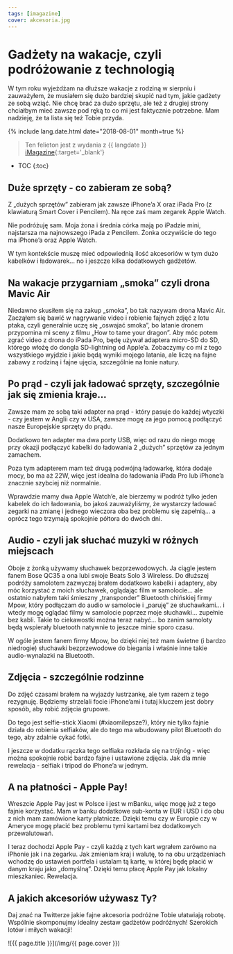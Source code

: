 ```yaml
---
tags: [imagazine]
cover: akcesoria.jpg
---
```


# Gadżety na wakacje, czyli podróżowanie z technologią

W tym roku wyjeżdżam na dłuższe wakacje z rodziną w sierpniu i zauważyłem, że musiałem się dużo bardziej skupić nad tym, jakie gadżety ze sobą wziąć. Nie chcę brać za dużo sprzętu, ale też z drugiej strony chciałbym mieć zawsze pod ręką to co mi jest faktycznie potrzebne. Mam nadzieję, że ta lista się też Tobie przyda.

<!--More-->

{% include lang.date.html date="2018-08-01" month=true %}

> Ten felieton jest z wydania z {{ langdate }} [iMagazine](https://imagazine.pl){:target='_blank'}

* TOC
{:toc}

## Duże sprzęty - co zabieram ze sobą?

Z „dużych sprzętów” zabieram jak zawsze iPhone’a X oraz iPada Pro (z klawiaturą Smart Cover i Pencilem). Na ręce zaś mam zegarek Apple Watch.

Nie podróżuję sam. Moja żona i średnia córka mają po iPadzie mini, najstarsza ma najnowszego iPada z Pencilem. Żonka oczywiście do tego ma iPhone’a oraz Apple Watch.

W tym kontekście muszę mieć odpowiednią ilość akcesoriów w tym dużo kabelków i ładowarek... no i jeszcze kilka dodatkowych gadżetów.

## Na wakacje przygarniam „smoka” czyli drona Mavic Air

Niedawno skusiłem się na zakup „smoka”, bo tak nazywam drona Mavic Air. Zacząłem się bawić w nagrywanie video i robienie fajnych zdjęć z lotu ptaka, czyli generalnie uczę się „oswajać smoka”, bo latanie dronem przypomina mi sceny z filmu „How to tame your dragon”. Aby móc potem zgrać video z drona do iPada Pro, będę używał adaptera micro-SD do SD, którego włożę do dongla SD-lightning od Apple’a. Zobaczymy co mi z tego wszystkiego wyjdzie i jakie będą wyniki mojego latania, ale liczę na fajne zabawy z rodziną i fajne ujęcia, szczególnie na łonie natury.

## Po prąd - czyli jak ładować sprzęty, szczególnie jak się zmienia kraje...

Zawsze mam ze sobą taki adapter na prąd - który pasuje do każdej wtyczki - czy jestem w Anglii czy w USA, zawsze mogę za jego pomocą podłączyć nasze Europejskie sprzęty do prądu.

Dodatkowo ten adapter ma dwa porty USB, więc od razu do niego mogę przy okazji podłączyć kabelki do ładowania 2 „dużych” sprzętów za jednym zamachem.

Poza tym adapterem mam też drugą podwójną ładowarkę, która dodaje mocy, bo ma aż 22W, więc jest idealna do ładowania iPada Pro lub iPhone’a znacznie szybciej niż normalnie.

Wprawdzie mamy dwa Apple Watch’e, ale bierzemy w podróż tylko jeden kabelek do ich ładowania, bo jakoś zauważyliśmy, że wystarczy ładować zegarki na zmianę i jednego wieczora oba bez problemu się zapełnią... a oprócz tego trzymają spokojnie półtora do dwóch dni.

## Audio - czyli jak słuchać muzyki w różnych miejscach

Oboje z żonką używamy słuchawek bezprzewodowych. Ja ciągle jestem fanem Bose QC35 a ona lubi swoje Beats Solo 3 Wireless. Do dłuższej podróży samolotem zazwyczaj brałem dodatkowo kabelki i adaptery, aby móc korzystać z moich słuchawek, oglądając film w samolocie... ale ostatnio nabyłem taki śmieszny „transponder” Bluetooth chińskiej firmy Mpow, który podłączam do audio w samolocie i „paruję” ze słuchawkami... i wtedy mogę oglądać filmy w samolocie poprzez moje słuchawki... zupełnie bez kabli. Takie to ciekawostki można teraz nabyć... bo zanim samoloty będą wspierały bluetooth natywnie to jeszcze minie sporo czasu.

W ogóle jestem fanem firmy Mpow, bo dzięki niej też mam świetne (i bardzo niedrogie) słuchawki bezprzewodowe do biegania i właśnie inne takie audio-wynalazki na Bluetooth.

## Zdjęcia - szczególnie rodzinne

Do zdjęć czasami brałem na wyjazdy lustrzankę, ale tym razem z tego rezygnuję. Będziemy strzelali focie iPhone’ami i tutaj kluczem jest dobry sposób, aby robić zdjęcia grupowe.

Do tego jest selfie-stick Xiaomi (#xiaomilepsze?), który nie tylko fajnie działa do robienia selfiaków, ale do tego ma wbudowany pilot Bluetooth do tego, aby zdalnie cykać fotki.

I jeszcze w dodatku rączka tego selfiaka rozkłada się na trójnóg - więc można spokojnie robić bardzo fajne i ustawione zdjęcia. Jak dla mnie rewelacja - selfiak i tripod do iPhone’a w jednym.

## A na płatności - Apple Pay!

Wreszcie Apple Pay jest w Polsce i jest w mBanku, więc mogę już z tego fajnie korzystać. Mam w banku dodatkowe sub-konta w EUR i USD i do obu z nich mam zamówione karty płatnicze. Dzięki temu czy w Europie czy w Ameryce mogę płacić bez problemu tymi kartami bez dodatkowych przewalutowań.

I teraz dochodzi Apple Pay - czyli każdą z tych kart wgrałem zarówno na iPhonie jak i na zegarku. Jak zmieniam kraj i walutę, to na obu urządzeniach wchodzę do ustawień portfela i ustalam tą kartę, w której będę płacić w danym kraju jako „domyślną”. Dzięki temu płacę Apple Pay jak lokalny mieszkaniec. Rewelacja.

## A jakich akcesoriów używasz Ty?

Daj znać na Twitterze jakie fajne akcesoria podróżne Tobie ułatwiają robotę. Wspólnie skomponujmy idealny zestaw gadżetów podróżnych! Szerokich lotów i miłych wakacji!

![{{ page.title }}](/img/{{ page.cover }})

[n]: https://michael.gratis/nozbe_pl